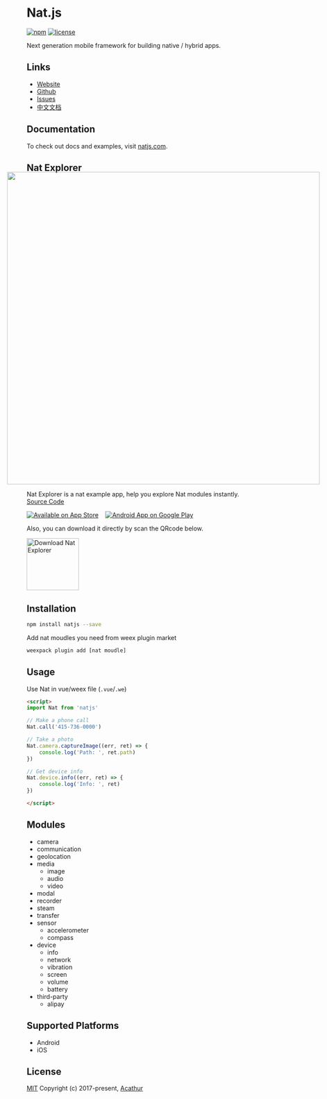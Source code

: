 # Nat.js

[![npm](https://badge.fury.io/js/natjs.svg)](https://www.npmjs.com/package/natjs)
[![license](https://img.shields.io/npm/l/natjs.svg)](https://www.npmjs.com/package/natjs)

Next generation mobile framework for building native / hybrid apps.

## Links

- [Website](http://natjs.com/)
- [Github](https://github.com/natjs/)
- [Issues](https://github.com/natjs/nat/issues)
- [中文文档](http://natjs.com/#/zh-cn/)

## Documentation
To check out docs and examples, visit [natjs.com](http://natjs.com/).

## Nat Explorer
<img src="http://natjs.com/_assets/images/nat_screen_view.png" width="720" style="max-width: 720px; margin: -4% 0 0 -9%;">

Nat Explorer is a nat example app, help you explore Nat modules instantly. [Source Code](https://github.com/natjs/nat-explorer)

[![Available on App Store](http://natjs.com/_assets/images/btn_app_store.svg)](https://itunes.apple.com/us/app/nat-explorer/id1262312650)
&nbsp;&nbsp;
[![Android App on Google Play](http://natjs.com/_assets/images/btn_google_play.svg)](https://play.google.com/store/apps/details?id=com.instapp.natex)

Also, you can download it directly by scan the QRcode below.

<img src="http://natjs.com/_assets/images/nat-explorer_qrcode-s.png" alt="Download Nat Explorer" width="120" style="display: block;">

## Installation

```bash
npm install natjs --save
```

Add nat moudles you need from weex plugin market

```bash
weexpack plugin add [nat moudle]
```

## Usage

Use Nat in vue/weex file (`.vue`/`.we`)

```html
<script>
import Nat from 'natjs'

// Make a phone call
Nat.call('415-736-0000')

// Take a photo
Nat.camera.captureImage((err, ret) => {
    console.log('Path: ', ret.path)
})

// Get device info
Nat.device.info((err, ret) => {
    console.log('Info: ', ret)
})

</script>
```

## Modules

- camera
- communication
- geolocation
- media
    - image
    - audio
    - video
- modal
- recorder
- steam
- transfer
- sensor
    - accelerometer
    - compass
- device
    - info
    - network
    - vibration
    - screen
    - volume
    - battery
- third-party
    - alipay

## Supported Platforms

- Android
- iOS

## License

[MIT](http://opensource.org/licenses/MIT)
Copyright (c) 2017-present, [Acathur](https://github.com/Acathur)

